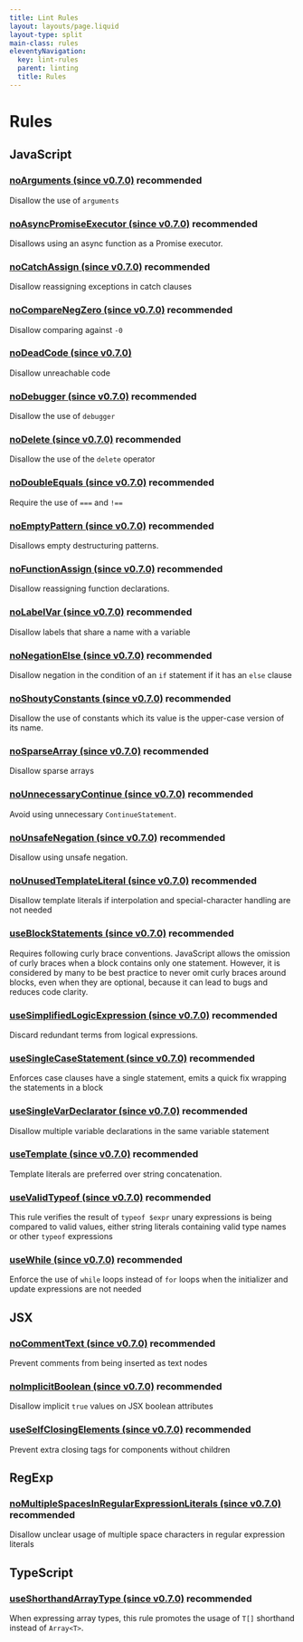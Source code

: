 ```yaml
---
title: Lint Rules
layout: layouts/page.liquid
layout-type: split
main-class: rules
eleventyNavigation:
  key: lint-rules
  parent: linting
  title: Rules
---
```


# Rules

<section>
<h2>JavaScript</h2>
<div class="rule">
<h3 data-toc-exclude id="noArguments">
	<a href="/docs/lint/rules/noArguments">noArguments (since v0.7.0)</a>
	<a class="header-anchor" href="#noArguments"></a>
	<span class="recommended">recommended</span>
</h3>
Disallow the use of <code>arguments</code>
</div>
<div class="rule">
<h3 data-toc-exclude id="noAsyncPromiseExecutor">
	<a href="/docs/lint/rules/noAsyncPromiseExecutor">noAsyncPromiseExecutor (since v0.7.0)</a>
	<a class="header-anchor" href="#noAsyncPromiseExecutor"></a>
	<span class="recommended">recommended</span>
</h3>
Disallows using an async function as a Promise executor.
</div>
<div class="rule">
<h3 data-toc-exclude id="noCatchAssign">
	<a href="/docs/lint/rules/noCatchAssign">noCatchAssign (since v0.7.0)</a>
	<a class="header-anchor" href="#noCatchAssign"></a>
	<span class="recommended">recommended</span>
</h3>
Disallow reassigning exceptions in catch clauses
</div>
<div class="rule">
<h3 data-toc-exclude id="noCompareNegZero">
	<a href="/docs/lint/rules/noCompareNegZero">noCompareNegZero (since v0.7.0)</a>
	<a class="header-anchor" href="#noCompareNegZero"></a>
	<span class="recommended">recommended</span>
</h3>
Disallow comparing against <code>-0</code>
</div>
<div class="rule">
<h3 data-toc-exclude id="noDeadCode">
	<a href="/docs/lint/rules/noDeadCode">noDeadCode (since v0.7.0)</a>
	<a class="header-anchor" href="#noDeadCode"></a>
</h3>
Disallow unreachable code
</div>
<div class="rule">
<h3 data-toc-exclude id="noDebugger">
	<a href="/docs/lint/rules/noDebugger">noDebugger (since v0.7.0)</a>
	<a class="header-anchor" href="#noDebugger"></a>
	<span class="recommended">recommended</span>
</h3>
Disallow the use of <code>debugger</code>
</div>
<div class="rule">
<h3 data-toc-exclude id="noDelete">
	<a href="/docs/lint/rules/noDelete">noDelete (since v0.7.0)</a>
	<a class="header-anchor" href="#noDelete"></a>
	<span class="recommended">recommended</span>
</h3>
Disallow the use of the <code>delete</code> operator
</div>
<div class="rule">
<h3 data-toc-exclude id="noDoubleEquals">
	<a href="/docs/lint/rules/noDoubleEquals">noDoubleEquals (since v0.7.0)</a>
	<a class="header-anchor" href="#noDoubleEquals"></a>
	<span class="recommended">recommended</span>
</h3>
Require the use of <code>===</code> and <code>!==</code>
</div>
<div class="rule">
<h3 data-toc-exclude id="noEmptyPattern">
	<a href="/docs/lint/rules/noEmptyPattern">noEmptyPattern (since v0.7.0)</a>
	<a class="header-anchor" href="#noEmptyPattern"></a>
	<span class="recommended">recommended</span>
</h3>
Disallows empty destructuring patterns.
</div>
<div class="rule">
<h3 data-toc-exclude id="noFunctionAssign">
	<a href="/docs/lint/rules/noFunctionAssign">noFunctionAssign (since v0.7.0)</a>
	<a class="header-anchor" href="#noFunctionAssign"></a>
	<span class="recommended">recommended</span>
</h3>
Disallow reassigning function declarations.
</div>
<div class="rule">
<h3 data-toc-exclude id="noLabelVar">
	<a href="/docs/lint/rules/noLabelVar">noLabelVar (since v0.7.0)</a>
	<a class="header-anchor" href="#noLabelVar"></a>
	<span class="recommended">recommended</span>
</h3>
Disallow labels that share a name with a variable
</div>
<div class="rule">
<h3 data-toc-exclude id="noNegationElse">
	<a href="/docs/lint/rules/noNegationElse">noNegationElse (since v0.7.0)</a>
	<a class="header-anchor" href="#noNegationElse"></a>
	<span class="recommended">recommended</span>
</h3>
Disallow negation in the condition of an <code>if</code> statement if it has an <code>else</code> clause
</div>
<div class="rule">
<h3 data-toc-exclude id="noShoutyConstants">
	<a href="/docs/lint/rules/noShoutyConstants">noShoutyConstants (since v0.7.0)</a>
	<a class="header-anchor" href="#noShoutyConstants"></a>
	<span class="recommended">recommended</span>
</h3>
Disallow the use of constants which its value is the upper-case version of its name.
</div>
<div class="rule">
<h3 data-toc-exclude id="noSparseArray">
	<a href="/docs/lint/rules/noSparseArray">noSparseArray (since v0.7.0)</a>
	<a class="header-anchor" href="#noSparseArray"></a>
	<span class="recommended">recommended</span>
</h3>
Disallow sparse arrays
</div>
<div class="rule">
<h3 data-toc-exclude id="noUnnecessaryContinue">
	<a href="/docs/lint/rules/noUnnecessaryContinue">noUnnecessaryContinue (since v0.7.0)</a>
	<a class="header-anchor" href="#noUnnecessaryContinue"></a>
	<span class="recommended">recommended</span>
</h3>
Avoid using unnecessary <code>ContinueStatement</code>.
</div>
<div class="rule">
<h3 data-toc-exclude id="noUnsafeNegation">
	<a href="/docs/lint/rules/noUnsafeNegation">noUnsafeNegation (since v0.7.0)</a>
	<a class="header-anchor" href="#noUnsafeNegation"></a>
	<span class="recommended">recommended</span>
</h3>
Disallow using unsafe negation.
</div>
<div class="rule">
<h3 data-toc-exclude id="noUnusedTemplateLiteral">
	<a href="/docs/lint/rules/noUnusedTemplateLiteral">noUnusedTemplateLiteral (since v0.7.0)</a>
	<a class="header-anchor" href="#noUnusedTemplateLiteral"></a>
	<span class="recommended">recommended</span>
</h3>
Disallow template literals if interpolation and special-character handling are not needed
</div>
<div class="rule">
<h3 data-toc-exclude id="useBlockStatements">
	<a href="/docs/lint/rules/useBlockStatements">useBlockStatements (since v0.7.0)</a>
	<a class="header-anchor" href="#useBlockStatements"></a>
	<span class="recommended">recommended</span>
</h3>
Requires following curly brace conventions.
JavaScript allows the omission of curly braces when a block contains only one statement. However, it is considered by many to be best practice to never omit curly braces around blocks, even when they are optional, because it can lead to bugs and reduces code clarity.
</div>
<div class="rule">
<h3 data-toc-exclude id="useSimplifiedLogicExpression">
	<a href="/docs/lint/rules/useSimplifiedLogicExpression">useSimplifiedLogicExpression (since v0.7.0)</a>
	<a class="header-anchor" href="#useSimplifiedLogicExpression"></a>
	<span class="recommended">recommended</span>
</h3>
Discard redundant terms from logical expressions.
</div>
<div class="rule">
<h3 data-toc-exclude id="useSingleCaseStatement">
	<a href="/docs/lint/rules/useSingleCaseStatement">useSingleCaseStatement (since v0.7.0)</a>
	<a class="header-anchor" href="#useSingleCaseStatement"></a>
	<span class="recommended">recommended</span>
</h3>
Enforces case clauses have a single statement, emits a quick fix wrapping
the statements in a block
</div>
<div class="rule">
<h3 data-toc-exclude id="useSingleVarDeclarator">
	<a href="/docs/lint/rules/useSingleVarDeclarator">useSingleVarDeclarator (since v0.7.0)</a>
	<a class="header-anchor" href="#useSingleVarDeclarator"></a>
	<span class="recommended">recommended</span>
</h3>
Disallow multiple variable declarations in the same variable statement
</div>
<div class="rule">
<h3 data-toc-exclude id="useTemplate">
	<a href="/docs/lint/rules/useTemplate">useTemplate (since v0.7.0)</a>
	<a class="header-anchor" href="#useTemplate"></a>
	<span class="recommended">recommended</span>
</h3>
Template literals are preferred over string concatenation.
</div>
<div class="rule">
<h3 data-toc-exclude id="useValidTypeof">
	<a href="/docs/lint/rules/useValidTypeof">useValidTypeof (since v0.7.0)</a>
	<a class="header-anchor" href="#useValidTypeof"></a>
	<span class="recommended">recommended</span>
</h3>
This rule verifies the result of <code>typeof $expr</code> unary expressions is being
compared to valid values, either string literals containing valid type
names or other <code>typeof</code> expressions
</div>
<div class="rule">
<h3 data-toc-exclude id="useWhile">
	<a href="/docs/lint/rules/useWhile">useWhile (since v0.7.0)</a>
	<a class="header-anchor" href="#useWhile"></a>
	<span class="recommended">recommended</span>
</h3>
Enforce the use of <code>while</code> loops instead of <code>for</code> loops when the
initializer and update expressions are not needed
</div>
</section>
<section>
<h2>JSX</h2>
<div class="rule">
<h3 data-toc-exclude id="noCommentText">
	<a href="/docs/lint/rules/noCommentText">noCommentText (since v0.7.0)</a>
	<a class="header-anchor" href="#noCommentText"></a>
	<span class="recommended">recommended</span>
</h3>
Prevent comments from being inserted as text nodes
</div>
<div class="rule">
<h3 data-toc-exclude id="noImplicitBoolean">
	<a href="/docs/lint/rules/noImplicitBoolean">noImplicitBoolean (since v0.7.0)</a>
	<a class="header-anchor" href="#noImplicitBoolean"></a>
	<span class="recommended">recommended</span>
</h3>
Disallow implicit <code>true</code> values on JSX boolean attributes
</div>
<div class="rule">
<h3 data-toc-exclude id="useSelfClosingElements">
	<a href="/docs/lint/rules/useSelfClosingElements">useSelfClosingElements (since v0.7.0)</a>
	<a class="header-anchor" href="#useSelfClosingElements"></a>
	<span class="recommended">recommended</span>
</h3>
Prevent extra closing tags for components without children
</div>
</section>
<section>
<h2>RegExp</h2>
<div class="rule">
<h3 data-toc-exclude id="noMultipleSpacesInRegularExpressionLiterals">
	<a href="/docs/lint/rules/noMultipleSpacesInRegularExpressionLiterals">noMultipleSpacesInRegularExpressionLiterals (since v0.7.0)</a>
	<a class="header-anchor" href="#noMultipleSpacesInRegularExpressionLiterals"></a>
	<span class="recommended">recommended</span>
</h3>
Disallow unclear usage of multiple space characters in regular expression literals
</div>
</section>
<section>
<h2>TypeScript</h2>
<div class="rule">
<h3 data-toc-exclude id="useShorthandArrayType">
	<a href="/docs/lint/rules/useShorthandArrayType">useShorthandArrayType (since v0.7.0)</a>
	<a class="header-anchor" href="#useShorthandArrayType"></a>
	<span class="recommended">recommended</span>
</h3>
When expressing array types, this rule promotes the usage of <code>T[]</code> shorthand instead of <code>Array&lt;T&gt;</code>.
</div>
</section>
